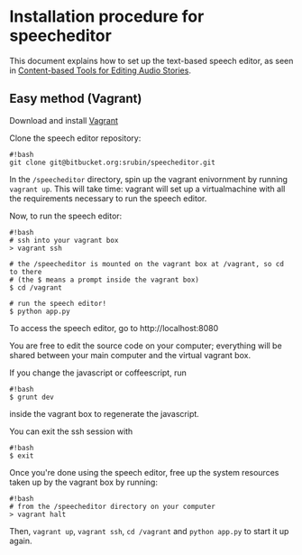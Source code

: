 # Installation procedure for speecheditor

This document explains how to set up the text-based speech editor, as seen in [Content-based Tools for Editing Audio Stories](http://vis.berkeley.edu/papers/audiostories).

## Easy method (Vagrant)

Download and install [Vagrant](https://www.vagrantup.com/downloads.html)

Clone the speech editor repository:

```
#!bash
git clone git@bitbucket.org:srubin/speecheditor.git
```

In the `/speecheditor` directory, spin up the vagrant enivornment by running `vagrant up`. This will take time: vagrant will set up a virtualmachine with all the requirements necessary to run the speech editor.

Now, to run the speech editor:

```
#!bash
# ssh into your vagrant box
> vagrant ssh

# the /speecheditor is mounted on the vagrant box at /vagrant, so cd to there
# (the $ means a prompt inside the vagrant box)
$ cd /vagrant

# run the speech editor!
$ python app.py
```

To access the speech editor, go to http://localhost:8080

You are free to edit the source code on your computer; everything will
be shared between your main computer and the virtual vagrant box.

If you change the javascript or coffeescript, run

```
#!bash
$ grunt dev
```
inside the vagrant box to regenerate the javascript.

You can exit the ssh session with

```
#!bash
$ exit
```

Once you're done using the speech editor, free up the system resources taken up by the vagrant box by running:

```
#!bash
# from the /speecheditor directory on your computer
> vagrant halt
```

Then, `vagrant up`, `vagrant ssh`, `cd /vagrant` and `python app.py` to start it up again.